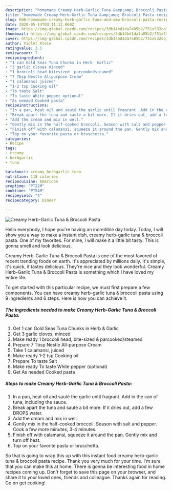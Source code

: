 ```yaml
---
description: "homemade Creamy Herb-Garlic Tuna &amp;amp; Broccoli Pasta recipe | how to cook Creamy Herb-Garlic Tuna &amp;amp; Broccoli Pasta"
title: "homemade Creamy Herb-Garlic Tuna &amp;amp; Broccoli Pasta recipe | how to cook Creamy Herb-Garlic Tuna &amp;amp; Broccoli Pasta"
slug: 608-homemade-creamy-herb-garlic-tuna-and-amp-broccoli-pasta-recipe-how-to-cook-creamy-herb-garlic-tuna-and-amp-broccoli-pasta
date: 2020-05-14T03:11:12.060Z
image: https://img-global.cpcdn.com/recipes/3db14bd1da7a05b2/751x532cq70/creamy-herb-garlic-tuna-broccoli-pasta-recipe-main-photo.jpg
thumbnail: https://img-global.cpcdn.com/recipes/3db14bd1da7a05b2/751x532cq70/creamy-herb-garlic-tuna-broccoli-pasta-recipe-main-photo.jpg
cover: https://img-global.cpcdn.com/recipes/3db14bd1da7a05b2/751x532cq70/creamy-herb-garlic-tuna-broccoli-pasta-recipe-main-photo.jpg
author: Violet Klein
ratingvalue: 3.5
reviewcount: 7
recipeingredient:
- "1 can Gold Seas Tuna Chunks in Herb  Garlic"
- "3 garlic cloves minced"
- "1 broccoli head bitesized  parcookedsteamed"
- "7 Tbsp Nestle Allpurpose Cream"
- "1 calamansi juiced"
- "1-2 tsp Cooking oil"
- "To taste Salt"
- "To taste White pepper optional"
- "As needed Cooked pasta"
recipeinstructions:
- "In a pan, heat oil and sauté the garlic until fragrant. Add in the can of tuna, including the sauce."
- "Break apart the tuna and sauté a bit more. If it dries out, add a few DROPS water."
- "Add the cream and mix in well."
- "Gently mix in the half-cooked broccoli. Season with salt and pepper. Cook a few more minutes, 3-4 minutes."
- "Finish off with calamansi, squeeze it around the pan. Gently mix and turn off heat."
- "Top on your favorite pasta or bruschetta."
categories:
- Recipe
tags:
- creamy
- herbgarlic
- tuna

katakunci: creamy herbgarlic tuna 
nutrition: 118 calories
recipecuisine: American
preptime: "PT22M"
cooktime: "PT54M"
recipeyield: "4"
recipecategory: Dinner

---
```



![Creamy Herb-Garlic Tuna &amp; Broccoli Pasta](https://img-global.cpcdn.com/recipes/3db14bd1da7a05b2/751x532cq70/creamy-herb-garlic-tuna-broccoli-pasta-recipe-main-photo.jpg)

Hello everybody, I hope you're having an incredible day today. Today, I will show you a way to make a instant dish, creamy herb-garlic tuna &amp; broccoli pasta. One of my favorites. For mine, I will make it a little bit tasty. This is gonna smell and look delicious.



Creamy Herb-Garlic Tuna &amp; Broccoli Pasta is one of the most favored of recent trending foods on earth. It's appreciated by millions daily. It's simple, it's quick, it tastes delicious. They're nice and they look wonderful. Creamy Herb-Garlic Tuna &amp; Broccoli Pasta is something which I have loved my entire life.


To get started with this particular recipe, we must first prepare a few components. You can have creamy herb-garlic tuna &amp; broccoli pasta using 9 ingredients and 6 steps. Here is how you can achieve it.

<!--inarticleads1-->

##### The ingredients needed to make Creamy Herb-Garlic Tuna &amp; Broccoli Pasta:

1. Get 1 can Gold Seas Tuna Chunks in Herb &amp; Garlic
1. Get 3 garlic cloves, minced
1. Make ready 1 broccoli head, bite-sized &amp; parcooked/steamed
1. Prepare 7 Tbsp Nestle All-purpose Cream
1. Take 1 calamansi, juiced
1. Make ready 1-2 tsp Cooking oil
1. Prepare To taste Salt
1. Make ready To taste White pepper (optional)
1. Get As needed Cooked pasta




<!--inarticleads2-->

##### Steps to make Creamy Herb-Garlic Tuna &amp; Broccoli Pasta:

1. In a pan, heat oil and sauté the garlic until fragrant. Add in the can of tuna, including the sauce.
1. Break apart the tuna and sauté a bit more. If it dries out, add a few DROPS water.
1. Add the cream and mix in well.
1. Gently mix in the half-cooked broccoli. Season with salt and pepper. Cook a few more minutes, 3-4 minutes.
1. Finish off with calamansi, squeeze it around the pan. Gently mix and turn off heat.
1. Top on your favorite pasta or bruschetta.




So that is going to wrap this up with this instant food creamy herb-garlic tuna &amp; broccoli pasta recipe. Thank you very much for your time. I'm sure that you can make this at home. There is gonna be interesting food in home recipes coming up. Don't forget to save this page on your browser, and share it to your loved ones, friends and colleague. Thanks again for reading. Go on get cooking!

